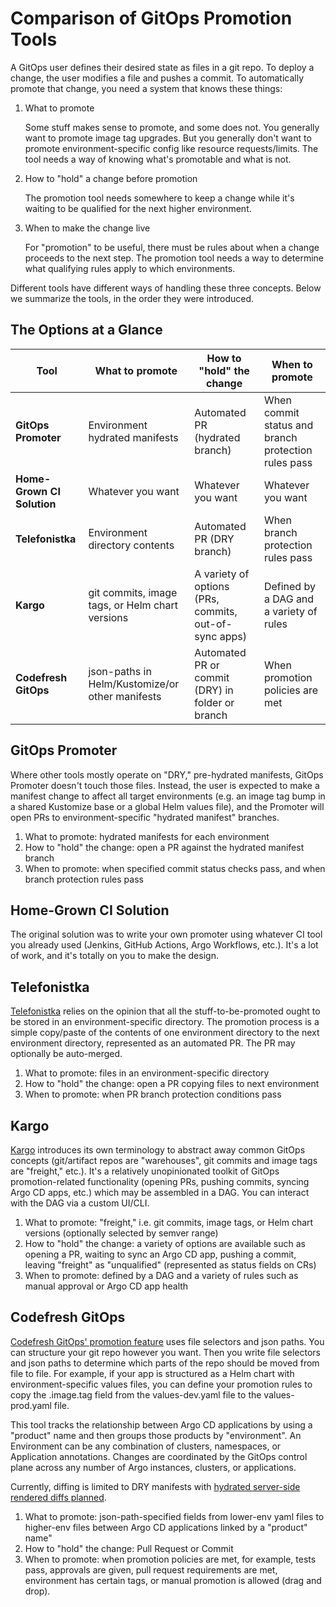 # Comparison of GitOps Promotion Tools

A GitOps user defines their desired state as files in a git repo. To deploy a change, the user modifies a file and 
pushes a commit. To automatically promote that change, you need a system that knows these things:

1. What to promote

    Some stuff makes sense to promote, and some does not. You generally want to promote image tag upgrades. But you 
    generally don't want to promote environment-specific config like resource requests/limits. The tool needs a way of 
    knowing what's promotable and what is not.

2. How to "hold" a change before promotion

    The promotion tool needs somewhere to keep a change while it's waiting to be qualified for the next higher 
    environment.

3. When to make the change live

    For "promotion" to be useful, there must be rules about when a change proceeds to the next step. The promotion tool 
    needs a way to determine what qualifying rules apply to which environments.

Different tools have different ways of handling these three concepts. Below we summarize the tools, in the order they 
were introduced.

## The Options at a Glance

| Tool                       | What to promote                                 | How to "hold" the change                              | When to promote                                     |
|----------------------------|-------------------------------------------------|-------------------------------------------------------|-----------------------------------------------------|
| **GitOps Promoter**        | Environment hydrated manifests                  | Automated PR (hydrated branch)                        | When commit status and branch protection rules pass |
| **Home-Grown CI Solution** | Whatever you want                               | Whatever you want                                     | Whatever you want                                   |
| **Telefonistka**           | Environment directory contents                  | Automated PR (DRY branch)                             | When branch protection rules pass                   |
| **Kargo**                  | git commits, image tags, or Helm chart versions | A variety of options (PRs, commits, out-of-sync apps) | Defined by a DAG and a variety of rules             |
| **Codefresh GitOps**       | json-paths in Helm/Kustomize/or other manifests | Automated PR or commit (DRY) in folder or branch      | When promotion policies are met                     |

## GitOps Promoter

Where other tools mostly operate on "DRY," pre-hydrated manifests, GitOps Promoter doesn't touch those files.
Instead, the user is expected to make a manifest change to affect all target environments (e.g. an image tag bump in a
shared Kustomize base or a global Helm values file), and the Promoter will open PRs to environment-specific "hydrated 
manifest" branches.

1. What to promote: hydrated manifests for each environment
2. How to "hold" the change: open a PR against the hydrated manifest branch
3. When to promote: when specified commit status checks pass, and when branch protection rules pass

## Home-Grown CI Solution

The original solution was to write your own promoter using whatever CI tool you already used (Jenkins, GitHub Actions, 
Argo Workflows, etc.). It's a lot of work, and it's totally on you to make the design.

## Telefonistka

[Telefonistka](https://github.com/commercetools/telefonistka) relies on the opinion that all the 
stuff-to-be-promoted ought to be stored in an environment-specific directory. The promotion process is a simple 
copy/paste of the contents of one environment directory to the next environment directory, represented as an automated 
PR. The PR may optionally be auto-merged.

1. What to promote: files in an environment-specific directory
2. How to "hold" the change: open a PR copying files to next environment
3. When to promote: when PR branch protection conditions pass

## Kargo

[Kargo](https://github.com/akuity/kargo) introduces its own terminology to abstract away common GitOps concepts 
(git/artifact repos are "warehouses", git commits and image tags are "freight," etc.). It's a relatively unopinionated 
toolkit of GitOps promotion-related functionality (opening PRs, pushing commits, syncing Argo CD apps, etc.) which may 
be assembled in a DAG. You can interact with the DAG via a custom UI/CLI.

1. What to promote: "freight," i.e. git commits, image tags, or Helm chart versions (optionally selected by semver range)
2. How to "hold" the change: a variety of options are available such as opening a PR, waiting to sync an Argo CD app, 
   pushing a commit, leaving "freight" as "unqualified" (represented as status fields on CRs)
3. When to promote: defined by a DAG and a variety of rules such as manual approval or Argo CD app health

## Codefresh GitOps

[Codefresh GitOps' promotion feature](https://codefresh.io/docs/docs/promotions/promotions-overview/) uses file selectors and json paths. You can structure your git repo however you want. Then you write file 
selectors and json paths to determine which parts of the repo should be moved from file to file. For example, if your 
app is structured as a Helm chart with environment-specific values files, you can define your promotion rules to copy 
the .image.tag field from the values-dev.yaml file to the values-prod.yaml file.

This tool tracks the relationship between Argo CD applications by using a "product" name and then groups those products by "environment". An Environment can be any combination of clusters, namespaces, or Application annotations. Changes are coordinated by the GitOps control plane across any number of Argo instances, clusters, or applications. 

Currently, diffing is limited to DRY manifests with [hydrated server-side rendered diffs planned](https://roadmap.codefresh.io/c/128-promotion-preview). 

1. What to promote: json-path-specified fields from lower-env yaml files to higher-env files between Argo CD applications linked by a "product" name"
2. How to "hold" the change: Pull Request or Commit
3. When to promote: when promotion policies are met, for example, tests pass, approvals are given, pull request requirements are met, environment has certain tags, or manual promotion is allowed (drag and drop).

